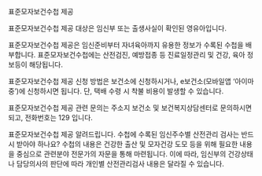표준모자보건수첩 제공

표준모자보건수첩 제공 대상은 임신부 또는 출생사실이 확인된 영유아입니다.

표준모자보건수첩 제공은 임신준비부터 자녀육아까지 유용한 정보가 수록된 수첩을 배부합니다. 표준모자보건수첩에는 산전검진, 예방접종 등 진료일정관리 및 건강, 육아 정보등이 해당됩니다.

표준모자보건수첩 제공 신청 방법은 보건소에 신청하시거나, e보건소(모바일앱 ‘아이마중’)에 신청하시면 됩니다. 단, 택배 수령 시 착불 비용이 발생할 수 있습니다.

표준모자보건수첩 제공 관련 문의는 주소지 보건소 및 보건복지상담센터로 문의하시면 되고, 전화번호는 129 입니다.

표준모자보건수첩 제공 알려드립니다.
수첩에 수록된 임신주수별 산전관리 검사는 반드시 받아야 하나요? 수첩의 내용은 건강한 출산 및 모자건강 도모 등을 위해 필요한 내용을 중심으로 관련분야 전문가의 자문을 통해 마련됩니다. 이에 따라, 임신부의 건강상태나 담당의사의 판단에 따라 개인별 산전관리검사 내용은 달라질 수 있습니다.